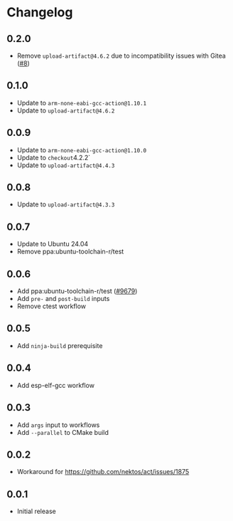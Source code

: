 # Changelog

## 0.2.0
- Remove `upload-artifact@4.6.2` due to incompatibility issues with Gitea ([#8](https://github.com/ZIMO-Elektronik/.github-workflows/issues/8))

## 0.1.0
- Update to `arm-none-eabi-gcc-action@1.10.1`
- Update to `upload-artifact@4.6.2`

## 0.0.9
- Update to `arm-none-eabi-gcc-action@1.10.0`
- Update to `checkout`4.2.2`
- Update to `upload-artifact@4.4.3`

## 0.0.8
- Update to `upload-artifact@4.3.3`

## 0.0.7
- Update to Ubuntu 24.04
- Remove ppa:ubuntu-toolchain-r/test

## 0.0.6
- Add ppa:ubuntu-toolchain-r/test ([#9679](https://github.com/actions/runner-images/issues/9679))
- Add `pre-` and `post-build` inputs
- Remove ctest workflow

## 0.0.5
- Add `ninja-build` prerequisite

## 0.0.4
- Add esp-elf-gcc workflow

## 0.0.3
- Add `args` input to workflows
- Add `--parallel` to CMake build

## 0.0.2
- Workaround for https://github.com/nektos/act/issues/1875

## 0.0.1
- Initial release